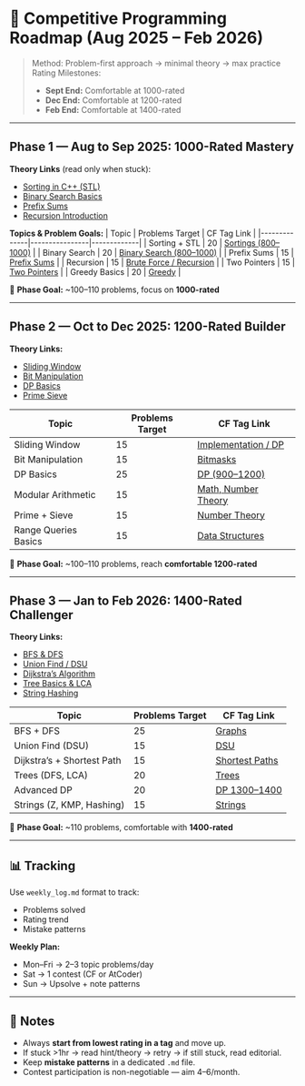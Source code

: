 # 🏹 Competitive Programming Roadmap (Aug 2025 – Feb 2026)

> Method: Problem-first approach → minimal theory → max practice  
> Rating Milestones:  
> - **Sept End:** Comfortable at 1000-rated  
> - **Dec End:** Comfortable at 1200-rated  
> - **Feb End:** Comfortable at 1400-rated  

---

##  Phase 1 — Aug to Sep 2025: 1000-Rated Mastery

**Theory Links** (read only when stuck):  
- [Sorting in C++ (STL)](https://www.geeksforgeeks.org/sort-c-stl/)  
- [Binary Search Basics](https://cp-algorithms.com/num_methods/binary_search.html)  
- [Prefix Sums](https://cp-algorithms.com/data_structures/prefix_sums.html)  
- [Recursion Introduction](https://www.geeksforgeeks.org/recursion/)  

**Topics & Problem Goals:**
| Topic         | Problems Target | CF Tag Link |
|--------------|----------------|-------------|
| Sorting + STL | 20 | [Sortings (800–1000)](https://codeforces.com/problemset?tags=sortings,implementation) |
| Binary Search | 20 | [Binary Search (800–1000)](https://codeforces.com/problemset?tags=binary+search) |
| Prefix Sums   | 15 | [Prefix Sums](https://codeforces.com/problemset?tags=prefix+sums) |
| Recursion     | 15 | [Brute Force / Recursion](https://codeforces.com/problemset?tags=brute+force) |
| Two Pointers  | 15 | [Two Pointers](https://codeforces.com/problemset?tags=two+pointers) |
| Greedy Basics | 20 | [Greedy](https://codeforces.com/problemset?tags=greedy) |

🎯 **Phase Goal:** ~100–110 problems, focus on **1000-rated**  

---

##  Phase 2 — Oct to Dec 2025: 1200-Rated Builder

**Theory Links:**  
- [Sliding Window](https://leetcode.com/discuss/study-guide/657507/Sliding-Window-for-Beginners-Problems-or-Template-or-Sample-Solutions)  
- [Bit Manipulation](https://cp-algorithms.com/algebra/bit-manipulation.html)  
- [DP Basics](https://codeforces.com/edu/course/2/lesson/9)  
- [Prime Sieve](https://cp-algorithms.com/algebra/sieve-of-eratosthenes.html)  

| Topic                | Problems Target | CF Tag Link |
|----------------------|----------------|-------------|
| Sliding Window       | 15 | [Implementation / DP](https://codeforces.com/problemset?tags=implementation,dp) |
| Bit Manipulation     | 15 | [Bitmasks](https://codeforces.com/problemset?tags=bitmasks) |
| DP Basics            | 25 | [DP (900–1200)](https://codeforces.com/problemset?tags=dp) |
| Modular Arithmetic   | 15 | [Math, Number Theory](https://codeforces.com/problemset?tags=math,number+theory) |
| Prime + Sieve        | 15 | [Number Theory](https://codeforces.com/problemset?tags=number+theory) |
| Range Queries Basics | 15 | [Data Structures](https://codeforces.com/problemset?tags=data+structures) |

🎯 **Phase Goal:** ~100–110 problems, reach **comfortable 1200-rated**  

---

##  Phase 3 — Jan to Feb 2026: 1400-Rated Challenger

**Theory Links:**  
- [BFS & DFS](https://cp-algorithms.com/graph/depth-first-search.html)  
- [Union Find / DSU](https://cp-algorithms.com/data_structures/disjoint_set_union.html)  
- [Dijkstra’s Algorithm](https://cp-algorithms.com/graph/dijkstra.html)  
- [Tree Basics & LCA](https://cp-algorithms.com/graph/lca.html)  
- [String Hashing](https://cp-algorithms.com/string/string-hashing.html)  

| Topic                     | Problems Target | CF Tag Link |
|---------------------------|----------------|-------------|
| BFS + DFS                 | 25 | [Graphs](https://codeforces.com/problemset?tags=graphs,dfs,bfs) |
| Union Find (DSU)          | 15 | [DSU](https://codeforces.com/problemset?tags=dsu) |
| Dijkstra’s + Shortest Path| 15 | [Shortest Paths](https://codeforces.com/problemset?tags=shortest+paths) |
| Trees (DFS, LCA)          | 20 | [Trees](https://codeforces.com/problemset?tags=trees) |
| Advanced DP               | 20 | [DP 1300–1400](https://codeforces.com/problemset?tags=dp) |
| Strings (Z, KMP, Hashing) | 15 | [Strings](https://codeforces.com/problemset?tags=strings,hashing) |

🎯 **Phase Goal:** ~110 problems, comfortable with **1400-rated**  

---

## 📊 Tracking

Use `weekly_log.md` format to track:  
- Problems solved  
- Rating trend  
- Mistake patterns  

**Weekly Plan:**  
- Mon–Fri → 2–3 topic problems/day  
- Sat → 1 contest (CF or AtCoder)  
- Sun → Upsolve + note patterns

---

## 📌 Notes

- Always **start from lowest rating in a tag** and move up.  
- If stuck >1hr → read hint/theory → retry → if still stuck, read editorial.  
- Keep **mistake patterns** in a dedicated `.md` file.  
- Contest participation is non-negotiable — aim 4–6/month.  

